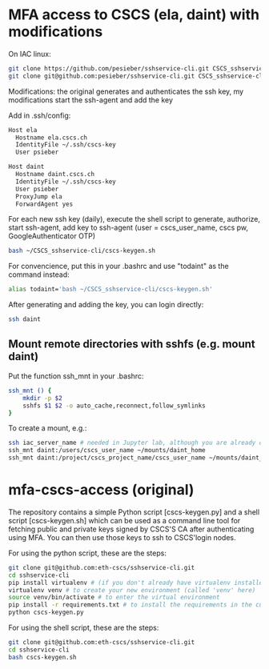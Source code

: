 # MFA access to CSCS (ela, daint) with modifications

On IAC linux:
```sh
git clone https://github.com/pesieber/sshservice-cli.git CSCS_sshservice-cli
git clone git@github.com:pesieber/sshservice-cli.git CSCS_sshservice-cli
```

Modifications: the original generates and authenticates the ssh key, my modifications start the ssh-agent and add the key

Add in .ssh/config:
```sh
Host ela
  Hostname ela.cscs.ch
  IdentityFile ~/.ssh/cscs-key
  User psieber

Host daint
  Hostname daint.cscs.ch
  IdentityFile ~/.ssh/cscs-key
  User psieber
  ProxyJump ela
  ForwardAgent yes
```

For each new ssh key (daily), execute the shell script to generate, authorize, start ssh-agent, add key to ssh-agent (user = cscs_user_name, cscs pw, GoogleAuthenticator OTP)
```sh
bash ~/CSCS_sshservice-cli/cscs-keygen.sh                               
```

For convencience, put this in your .bashrc and use "todaint" as the command instead:
```sh
alias todaint='bash ~/CSCS_sshservice-cli/cscs-keygen.sh'
```

After generating and adding the key, you can login directly:
```sh
ssh daint
```


## Mount remote directories with sshfs (e.g. mount daint)

Put the function ssh_mnt in your .bashrc:
```sh
ssh_mnt () {
    mkdir -p $2
    sshfs $1 $2 -o auto_cache,reconnect,follow_symlinks
}
```

To create a mount, e.g.:
```sh
ssh iac_server_name # needed in Jupyter lab, although you are already on your server!
ssh_mnt daint:/users/cscs_user_name ~/mounts/daint_home
ssh_mnt daint:/project/cscs_project_name/cscs_user_name ~/mounts/daint_project
```


# mfa-cscs-access (original)

The repository contains a simple Python script [cscs-keygen.py] and a shell script [cscs-keygen.sh] which can be used as a command line tool for fetching public and private keys signed by CSCS'S CA after authenticating using MFA. You can then use those keys to ssh to CSCS'login nodes.

For using the python script, these are the steps:

```sh
git clone git@github.com:eth-cscs/sshservice-cli.git
cd sshservice-cli
pip install virtualenv # (if you don't already have virtualenv installed)
virtualenv venv # to create your new environment (called 'venv' here)
source venv/bin/activate # to enter the virtual environment
pip install -r requirements.txt # to install the requirements in the current environment
python cscs-keygen.py
```

For using the shell script, these are the steps:
```bash
git clone git@github.com:eth-cscs/sshservice-cli.git
cd sshservice-cli
bash cscs-keygen.sh
```
